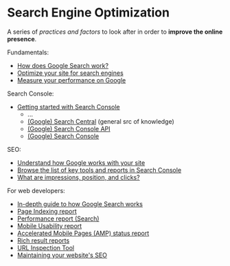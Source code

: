 # Search Engine Optimization

A series of *practices and factors* to look after in order to **improve the online presence**.

<!-- crowler, indexing

- Click-through rate (CTR), higher is better
- Search engine ranking page (SERP)
- Bounce (entering a page and immediately clicking the back button), lower is better
- Dwell time (the time spend by the user in the site until clicking the back button), the longer the better
- Session duration
- Pages per session
- Outbound links
- Accessibility (`alt` attribute on images, `aria` [Accessible Rich Internet Applications] attributes)
- Meta tags (description, author, featured image, canonical url)

how the page content loads (try to do it fast)

- client-side rendering (render the HTML with JS in client's browser SPA). At the start the page is empty, then it loads the structure and content from scripts. Google will (hopefully) run JS by searching 
Tradeoffs
good: Great UX (just after loading)
bad: Slow to meaningful content. Might confuse bots

- static generation:
1. build pages in advance
1. cache on CDN
Tradeoff
good: fast bot-friendly content
bad: data can get stale. Does not scale well.

- server-side rendering (render on demand), bots get fully rendered html on the initial request
tradeoff
good: bot-friendly content
bad: slower. data fetching redundancy.

- incremental static regeneration (ISR)
tradeoff
good: fast, fresh, bot-friendly
bad: deployment complexity. Vendor lock-in

## Good content

## Semantic HTML

## Load content fast -->

<!-- https://www.youtube.com/watch?v=-B58GgsehKQ&ab_channel=Fireship -->
<!-- https://www.debugbear.com/blog/priority-hints?utm_source=newsletter&utm_medium=sponsored&utm_campaign=frontend-focus-2 -->

Fundamentals:

- [How does Google Search work?](https://support.google.com/webmasters/answer/9128586)
- [Optimize your site for search engines](https://support.google.com/webmasters/answer/9128678)
- [Measure your performance on Google](https://support.google.com/webmasters/answer/9128678)

Search Console:

- [Getting started with Search Console](https://support.google.com/webmasters/answer/10267942?sjid=18127499080604264918-SA)
  - ...
  - [(Google) Search Central](https://developers.google.com/search/docs) (general src of knowledge)
  - [(Google) Search Console API](https://developers.google.com/webmaster-tools)
  - [(Google) Search Console](https://search.google.com/search-console)

SEO:

- [Understand how Google works with your site](https://developers.google.com/search/docs/advanced/guidelines/get-started)
- [Browse the list of key tools and reports in Search Console](https://support.google.com/webmasters/answer/9133276)
- [What are impressions, position, and clicks?](https://support.google.com/webmasters/answer/7042828)

For web developers:

- [In-depth guide to how Google Search works](https://developers.google.com/search/docs/fundamentals/how-search-works)
- [Page Indexing report](https://support.google.com/webmasters/answer/7440203#zippy=%2Cseos-developers-and-experienced-website-owners-usage-guide)
- [Performance report (Search)](https://support.google.com/webmasters/answer/7576553)
- [Mobile Usability report](https://support.google.com/webmasters/answer/9063469)
- [Accelerated Mobile Pages (AMP) status report](https://support.google.com/webmasters/answer/7450883)
- [Rich result reports](https://support.google.com/webmasters/answer/7552505)
- [URL Inspection Tool](https://support.google.com/webmasters/answer/9012289)
- [Maintaining your website's SEO](https://developers.google.com/search/docs/fundamentals/get-started)

<!-- TODO finish draft -->

